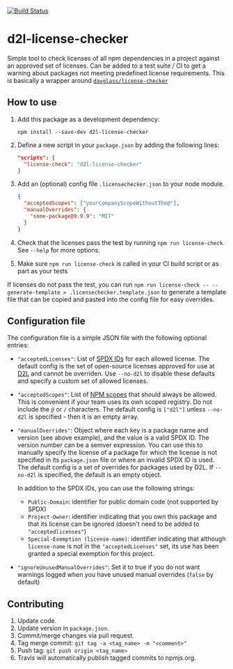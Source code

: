 [![Build Status](https://api.travis-ci.com/Brightspace/d2l-license-checker.svg?branch=master)](https://travis-ci.com/Brightspace/d2l-license-checker-ci)

# d2l-license-checker

Simple tool to check licenses of all npm dependencies in a project against an approved set of licenses. Can be added to a test suite / CI to get a warning about packages not meeting predefined license requirements. This is basically a wrapper around [`davglass/license-checker`](https://github.com/davglass/license-checker)

## How to use

1. Add this package as a development dependency:

    `npm install --save-dev d2l-license-checker`

1. Define a new script in your `package.json` by adding the following lines:
    ```json
    "scripts": {
      "license-check": "d2l-license-checker"
    }
    ```

1. Add an (optional) config file `.licensechecker.json` to your node module.
    ```json
    {
      "acceptedScopes": ["yourCompanyScopeWithoutThe@"],
      "manualOverrides": {
        "some-package@9.9.9": "MIT"
      }
    }
    ```

1. Check that the licenses pass the test by running `npm run license-check`. See `--help` for more options.

1. Make sure `npm run license-check` is called in your CI build script or as part as your tests

If licenses do not pass the test, you can run `npm run license-check -- --generate-template > .licensechecker.template.json` to generate a template file that can be copied and pasted into the config file for easy overrides.

## Configuration file

The configuration file is a simple JSON file with the following optional entries:

* `"acceptedLicenses"`: List of [SPDX IDs](https://spdx.org/licenses/) for each allowed license. The default config is the set of open-source licenses approved for use at [D2L](https://www.d2l.com/) and cannot be overriden. Use `--no-d2l` to disable these defaults and specify a custom set of allowed licenses.

* `"acceptedScopes"`: List of [NPM scopes](https://docs.npmjs.com/misc/scope) that should always be allowed. This is convenient if your team uses its own scoped registry. Do not include the `@` or `/` characters. The default config is `["d2l"]` unless `--no-d2l` is specified - then it is an empty array.

* `"manualOverrides"`: Object where each key is a package name and version (see above example), and the value is a valid SPDX ID. The version number can be a semver expression. You can use this to manually specify the license of a package for which the license is not specified in its `package.json` file or where an invalid SPDX ID is used. The default config is a set of overrides for packages used by D2L. If `--no-d2l` is specified, the default is an empty object.

  In addition to the SPDX IDs, you can use the following strings:

  - `Public-Domain`: identifier for public domain code (not supported by SPDX)
  - `Project-Owner`: identifier indicating that you own this package and that its license can be ignored (doesn't need to be added to `"acceptedlicenses"`)
  - `Special-Exemption (license-name)`: identifier indicating that although `license-name` is not in the `"acceptedLicenses"` set, its use has been granted a special exemption for this project.

* `"ignoreUnusedManualOverrides"`: Set it to true if you do not want warnings logged when you have unused manual overrides (`false` by default)

## Contributing

1. Update code.
1. Update version in `package.json`.
1. Commit/merge changes via pull request.
1. Tag merge commit: `git tag -a <tag_name> -m "<comment>"`
1. Push tag: `git push origin <tag_name>`
1. Travis will automatically publish tagged commits to npmjs.org.
